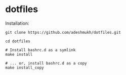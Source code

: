 # dotfiles
Installation:
```
git clone https://github.com/adeshmukh/dotfiles.git

cd dotfiles

# Install bashrc.d as a symlink
make install

# ... or, install bashrc.d as a copy
make install_copy
```
